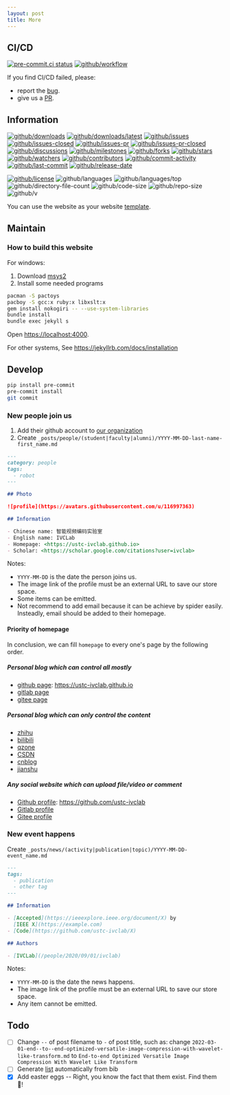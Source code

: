 ```yaml
---
layout: post
title: More
---
```


## CI/CD

[![pre-commit.ci status](https://results.pre-commit.ci/badge/github/ustc-ivclab/ustc-ivclab.github.io/main.svg)](https://results.pre-commit.ci/latest/github/ustc-ivclab/ustc-ivclab.github.io/main)
[![github/workflow](https://github.com/ustc-ivclab/ustc-ivclab.github.io/actions/workflows/main.yml/badge.svg)](https://github.com/ustc-ivclab/ustc-ivclab.github.io/actions)

If you find CI/CD failed, please:

- report the [bug](https://github.com/ustc-ivclab/ustc-ivclab.github.io/issues).
- give us a [PR](https://github.com/ustc-ivclab/ustc-ivclab.github.io/pulls).

## Information

[![github/downloads](https://shields.io/github/downloads/ustc-ivclab/ustc-ivclab.github.io/total)](https://github.com/ustc-ivclab/ustc-ivclab.github.io/releases)
[![github/downloads/latest](https://shields.io/github/downloads/ustc-ivclab/ustc-ivclab.github.io/latest/total)](https://github.com/ustc-ivclab/ustc-ivclab.github.io/releases/latest)
[![github/issues](https://shields.io/github/issues/ustc-ivclab/ustc-ivclab.github.io)](https://github.com/ustc-ivclab/ustc-ivclab.github.io/issues)
[![github/issues-closed](https://shields.io/github/issues-closed/ustc-ivclab/ustc-ivclab.github.io)](https://github.com/ustc-ivclab/ustc-ivclab.github.io/issues?q=is%3Aissue+is%3Aclosed)
[![github/issues-pr](https://shields.io/github/issues-pr/ustc-ivclab/ustc-ivclab.github.io)](https://github.com/ustc-ivclab/ustc-ivclab.github.io/pulls)
[![github/issues-pr-closed](https://shields.io/github/issues-pr-closed/ustc-ivclab/ustc-ivclab.github.io)](https://github.com/ustc-ivclab/ustc-ivclab.github.io/pulls?q=is%3Apr+is%3Aclosed)
[![github/discussions](https://shields.io/github/discussions/ustc-ivclab/ustc-ivclab.github.io)](https://github.com/ustc-ivclab/ustc-ivclab.github.io/discussions)
[![github/milestones](https://shields.io/github/milestones/all/ustc-ivclab/ustc-ivclab.github.io)](https://github.com/ustc-ivclab/ustc-ivclab.github.io/milestones)
[![github/forks](https://shields.io/github/forks/ustc-ivclab/ustc-ivclab.github.io)](https://github.com/ustc-ivclab/ustc-ivclab.github.io/network/members)
[![github/stars](https://shields.io/github/stars/ustc-ivclab/ustc-ivclab.github.io)](https://github.com/ustc-ivclab/ustc-ivclab.github.io/stargazers)
[![github/watchers](https://shields.io/github/watchers/ustc-ivclab/ustc-ivclab.github.io)](https://github.com/ustc-ivclab/ustc-ivclab.github.io/watchers)
[![github/contributors](https://shields.io/github/contributors/ustc-ivclab/ustc-ivclab.github.io)](https://github.com/ustc-ivclab/ustc-ivclab.github.io/graphs/contributors)
[![github/commit-activity](https://shields.io/github/commit-activity/w/ustc-ivclab/ustc-ivclab.github.io)](https://github.com/ustc-ivclab/ustc-ivclab.github.io/graphs/commit-activity)
[![github/last-commit](https://shields.io/github/last-commit/ustc-ivclab/ustc-ivclab.github.io)](https://github.com/ustc-ivclab/ustc-ivclab.github.io/commits)
[![github/release-date](https://shields.io/github/release-date/ustc-ivclab/ustc-ivclab.github.io)](https://github.com/ustc-ivclab/ustc-ivclab.github.io/releases/latest)

[![github/license](https://shields.io/github/license/ustc-ivclab/ustc-ivclab.github.io)](https://github.com/ustc-ivclab/ustc-ivclab.github.io/blob/master/LICENSE)
![github/languages](https://shields.io/github/languages/count/ustc-ivclab/ustc-ivclab.github.io)
![github/languages/top](https://shields.io/github/languages/top/ustc-ivclab/ustc-ivclab.github.io)
![github/directory-file-count](https://shields.io/github/directory-file-count/ustc-ivclab/ustc-ivclab.github.io)
![github/code-size](https://shields.io/github/languages/code-size/ustc-ivclab/ustc-ivclab.github.io)
![github/repo-size](https://shields.io/github/repo-size/ustc-ivclab/ustc-ivclab.github.io)
![github/v](https://shields.io/github/v/release/ustc-ivclab/ustc-ivclab.github.io)

You can use the website as your website
[template](https://github.com/ustc-ivclab/ustc-ivclab.github.io/generate).

## Maintain

### How to build this website

For windows:

1. Download [msys2](https://github.com/msys2/msys2-installer/releases)
2. Install some needed programs

```sh
pacman -S pactoys
pacboy -S gcc:x ruby:x libxslt:x
gem install nokogiri -- --use-system-libraries
bundle install
bundle exec jekyll s
```

Open <https://localhost:4000>.

For other systems, See <https://jekyllrb.com/docs/installation>

## Develop

```sh
pip install pre-commit
pre-commit install
git commit
```

### New people join us

1. Add their github account to [our organization](https://github.com/ustc-ivclab)
2. Create `_posts/people/(student|faculty|alumni)/YYYY-MM-DD-last-name-first_name.md`

```markdown
---
category: people
tags:
  - robot
---

## Photo

![profile](https://avatars.githubusercontent.com/u/116997363)

## Information

- Chinese name: 智能视频编码实验室
- English name: IVCLab
- Homepage: <https://ustc-ivclab.github.io>
- Scholar: <https://scholar.google.com/citations?user=ivclab>
```

Notes:

- `YYYY-MM-DD` is the date the person joins us.
- The image link of the profile must be an external URL to save our store space.
- Some items can be emitted.
- Not recommend to add email because it can be achieve by spider easily.
  Insteadly, email should be added to their homepage.

#### Priority of homepage

In conclusion, we can fill `homepage` to every one's page by the following
order.

##### Personal blog which can control all mostly

- [github page](https://pages.github.com): <https://ustc-ivclab.github.io>
- [gitlab page](https://docs.gitlab.com/ee/user/project/pages)
- [gitee page](https://gitee.com/help/articles/4136)

##### Personal blog which can only control the content

- [zhihu](https://www.zhihu.com)
- [bilibili](https://www.bilibili.com)
- [qzone](https://qzone.qq.com)
- [CSDN](https://www.csdn.net)
- [cnblog](https://www.cnblogs.com)
- [jianshu](https://www.jianshu.com)

##### Any social website which can upload file/video or comment

- [Github profile](https://github.com): <https://github.com/ustc-ivclab>
- [Gitlab profile](https://gitlab.com)
- [Gitee profile](https://gitee.com)

### New event happens

Create `_posts/news/(activity|publication|topic)/YYYY-MM-DD-event_name.md`

```markdown
---
tags:
  - publication
  - other tag
---

## Information

- [Accepted](https://ieeexplore.ieee.org/document/X) by
  [IEEE X](https://example.com)
- [Code](https://github.com/ustc-ivclab/X)

## Authors

- [IVCLab](/people/2020/09/01/ivclab)
```

Notes:

- `YYYY-MM-DD` is the date the news happens.
- The image link of the profile must be an external URL to save our store space.
- Any item cannot be emitted.

## Todo

- [ ] Change `--` of post filename to `-` of post title, such as: change
  `2022-03-01-end--to--end-optimized-versatile-image-compression-with-wavelet-like-transform.md`
  to `End-to-end Optimized Versatile Image Compression With Wavelet Like Transform`
- [ ] Generate
  [list](/2020/09/27/a-list-of-publications-of-learning-based-image-and-video-compression)
  automatically from bib
- [x] Add easter eggs -- Right, you know the fact that them exist.
  Find them :egg:!
